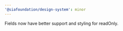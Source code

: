 ```yaml
---
'@siafoundation/design-system': minor
---
```


Fields now have better support and styling for readOnly.
